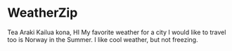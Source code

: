 # WeatherZip

Tea Araki
Kailua kona, HI
My favorite weather for a city I would like to travel too is Norway in the Summer. I like cool weather, but not freezing. 

